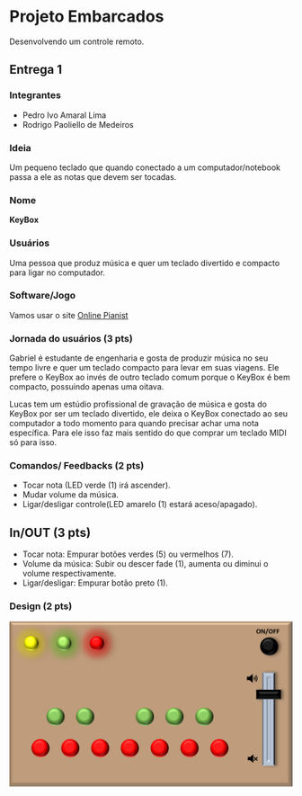# Projeto Embarcados

Desenvolvendo um controle remoto.

## Entrega 1

### Integrantes
- Pedro Ivo Amaral Lima
- Rodrigo Paoliello de Medeiros

### Ideia
Um pequeno teclado que quando conectado a um computador/notebook passa a ele as notas que devem ser tocadas.

### Nome
**KeyBox**

### Usuários
Uma pessoa que produz música e quer um teclado divertido e compacto para ligar no computador.

### Software/Jogo 
<!-- Qual software que seu controle vai controlar? -->
Vamos usar o site [Online Pianist](https://www.onlinepianist.com/virtual-piano)

### Jornada do usuários (3 pts)
<!-- Descreva ao menos duas jornadas de usuários distintos, é para caprichar! -->
Gabriel é estudante de engenharia e gosta de produzir música no seu tempo livre e quer um teclado compacto para levar em suas viagens. Ele prefere o KeyBox ao invés de outro teclado comum porque o KeyBox é bem compacto, possuindo apenas uma oitava.

Lucas tem um estúdio profissional de gravação de música e gosta do KeyBox por ser um teclado divertido, ele deixa o KeyBox conectado ao seu computador a todo momento para quando precisar achar uma nota específica. Para ele isso faz mais sentido do que comprar um teclado MIDI só para isso.

### Comandos/ Feedbacks (2 pts)
<!-- Quais são os comandos/ operacões possíveis do seu controle?
Quais os feedbacks que seu controle vai fornecer ao usuário? -->
- Tocar nota (LED verde (1) irá ascender).
- Mudar volume da música.
- Ligar/desligar controle(LED amarelo (1) estará aceso/apagado).

## In/OUT (3 pts)
<!-- Para cada Comando/ Feedback do seu controle, associe qual sensores/ atuadores pretende utilizar? Faca em formato de lista, exemplo:
- Avanca música: Push button amarelo
- Volume da música: Fita de LED indicando potência do som -->
- Tocar nota: Empurar botões verdes (5) ou vermelhos (7).
- Volume da música: Subir ou descer fade (1), aumenta ou diminui o volume respectivamente.
- Ligar/desligar: Empurar botão preto (1).

### Design (2 pts)
<img src="/img/modelo.png">
